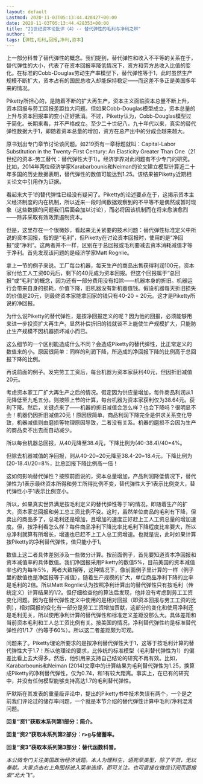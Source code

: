 ```yaml
---
layout: default
Lastmod: 2020-11-03T05:13:44.428427+00:00
date: 2020-11-03T05:13:44.428353+00:00
title: "21世纪资本论批评（4）-- 替代弹性的毛利与净利之辨"
author: ""
tags: [弹性,毛利,回报,净利,资本]
---
```


上一部分科普了替代弹性的概念。我们提到，替代弹性和收入不平等的关系在于，替代弹性的大小，代表了在资本回报率降低情况下，资方和劳方总收入比值的变化。在标准的Cobb-Douglas劳动生产率模型下，替代弹性等于1，此时虽然生产规模不断扩大，资本占有的国民总收入却能保持稳定——而这差不多正是美国多年来的情况。

Piketty所担心的，是随着不断的扩大再生产，资本主义面临资本总量不断上升，资本回报与劳工回报差距拉大问题。但如果Cobb-Douglas模型成立，资本总量的上升与资本回报率的变小正好抵消。不过，Piketty认为，Cobb-Douglas模型过于简化。长期来看，并不严格成立。至少二十世纪八，九十年代以来，真实的替代弹性数据大于1，即随着资本总量的增加，资方在总产出中的分成会越来越大。

原书划出专门章节讨论该问题。如219页有一章标题就叫：Capital-Labor Substitution in the Twenty-First Century: An Elasticity Greater Than One（21世纪的资本-劳工替代：替代弹性大于1）。经济学界对此问题有不少专门的研究。比如，2014年两位经济学家Karabarbounis和Neiman的论文建立模型计算近二十年多国的历史数据表明，替代弹性的数值可能达到1.25。该结果被Piketty近期相关论文中引用作为证据。

看起来大于1的替代弹性已经没有疑问了。Piketty的论述要点在于，这揭示资本主义经济制度的内在机制，所以近来一段时间数据观察到的不平等不是偶然或暂时现象（这些数据的问题我们后面会加以讨论），而必将因该机制而在将来愈演愈烈——除非采取有效政策遏制资本。

但是，这里存在一个很微妙，看起来无关紧要的技术问题：替代弹性标准定义中所说的资本回报，指的是“毛利”，但Piketty在讨论资本回报时，使用的是“净回报”或“净利”。这两者并不一样，区别在于总回报或毛利要减去资本消耗减值才等于净利。首先发现该问题的是经济学家Matt Rognlie。

拿上一节的例子来说。工厂每台机器，每天生产的商品出售获得利润100元，资本家付给工人工资60元后，剩下的40元成为资本回报。但这个回报属于“总回报”或“毛利”的概念，因为还有一部分费用没有扣除——机器本身的折旧。机器运行会带来自身的损耗，价值下降，旧机器没有新机器值钱。假设机器每天折旧损失的价值是20元，则最终资本家能拿回家的钱只有40-20 = 20元。这才是Piketty所说的净回报。

为什么说Piketty的替代弹性，是按净回报定义的呢？因为他的回报，必须能够用来进一步投资扩大再生产。显然补偿折旧的钱就谈不上能使生产规模扩大，只能防止生产规模不因机器损坏减小而已。

这么细节的一个区别能造成什么不同？会造成Piketty的替代弹性，比正常定义的数值来的小。原因很简单：同样的利润下降，所造成的净回报下降的比例高于总回报下降的比例。

再说前面的例子。发完劳工工资后，每台机器为资本家获利40元，但因折旧减值20元。

考虑资本家工厂扩大再生产之后的情况。假定因为供应量增加，每件商品利润从1元降低至九毛五分。则按照上节的计算，每台机器为资本家获利仅为38.64元。获利下降。然后，关键点来了——机器的折旧减值会怎么样？也会下降吗？很明显不会！机器仍因折旧减值20元！原因很简单，商品利润下降完全是供求关系变化导致，机器减值则由磨损等物理原因导致，二者没有关系。机器的磨损不会因为生产的商品卖不出去而自动减少。

所以每台机器总回报，从40元降至38.4元，下降比例为(40-38.4)/40=4%。

但除去机器减值的净回报，则从40-20=20元降至38.4-20=18.4元，下降比例为(20-18.4)/20=8%，比总回报下降比例高一倍！

这如何影响替代弹性？按照前面说的，资本总量增加，产品利润降低情况下，替代弹性为1表示最终资本所得和劳工所得比例不变，替代弹性大于1表示比例变大，替代弹性小于1表示比例变小。

所以，如果真实世界满足按毛利定义的替代弹性等于1的情况，即随着生产的扩大，资本家总回报和劳工总工资比例不变。这时，虽然单位商品的毛利有下降，但卖出的商品多了，总毛利还是增加，且增加的速度正好赶上工人工资总量的增加速度。但，按净利看怎么样？每件商品净利下降比率比毛利下降程度比率要大，所以总净利就算有所增长，增速也已赶不上工人总工资增速。也就是说，此时如果计算按Piketty的净利替代弹性，值只能小于1。

数值上这二者具体差别涉及一些微分计算。按前面例子，首先要知道资本净回报和资本减值率的具体数值。我们净回报采用Piketty的数值5%，目前美国的资本减值率也约为每年5%，两者大致相等，这种情况下，像前面例子里计算的一样（例子里的数值也是净回报等于减值），随着生产规模的扩大，单位商品净利下降的比率是毛利的2倍。所以Matt Rognlie认为按照净利计算出的替代弹性只有按毛利（传统定义）计算结果的1/2。但仔细检查他的算法后发现，他并没有考虑到劳工工资变化问题。因为在替代弹性定义中使用的是相对回报（即资本回报与劳工工资的比例），相对回报的变化有一部分是劳工工资增加贡献，这部分的变化和使用净利还是毛利无关，所以使用净利计算的替代弹性和标准定义差距没那么大。具体差距和当前资本毛利和工人总工资比例有关。按美国的情况，净利替代弹性约是标准替代弹性的1/1.7（约等于60%）。所以这二者差距颇为可观。

问题来了。Piketty理论所要求的是按净利替代弹性大于1，这等于按毛利计算的替代弹性大于1.7！所以他理论的要求，比传统的标准模型（毛利替代弹性为1）的偏差比看上去大得多。然后，他引用来支持自己结论的研究不再有效。比如，Karabarbounis和Neiman (2014)文章中的计算结果为毛利替代弹性为1.25，换算成Piketty的净利替代弹性，仅为0.74，和1有较大距离。事实上，在已有的研究中，并没有任何模型能够支持高达1.7的毛利替代弹性。

萨默斯在其发表的重量级评论中，提出的Piketty书中技术失误有两个，一个是之前我们评论过的储存率问题，一个就是本节介绍的替代弹性计算中毛利/净利混淆问题。

**回复“资1”获取本系列第1部分：简介。**

**回复“资2”获取本系列第2部分：r>g与储蓄率。**

**回复“资3”获取本系列第3部分：替代函数科普。**

_本公微专门关注美国政治经济话题。本人为理科生，语死早类型，除了干货，无以奉献。大家点击右上角图标进入菜单选择，即可关注。也可直接在微信订阅页面搜索“北大飞”。_


